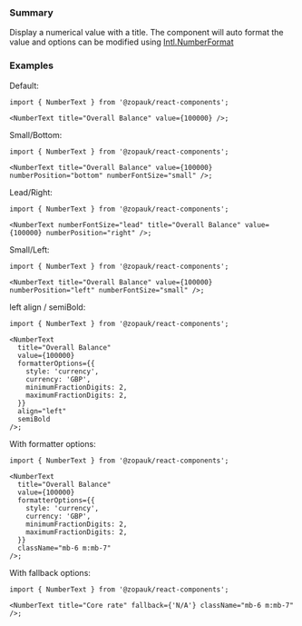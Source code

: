### Summary

Display a numerical value with a title. The component will auto format the value and options can be modified using [Intl.NumberFormat](https://developer.mozilla.org/en-US/docs/Web/JavaScript/Reference/Global_Objects/Intl/NumberFormat)

### Examples

Default:

```tsx
import { NumberText } from '@zopauk/react-components';

<NumberText title="Overall Balance" value={100000} />;
```

Small/Bottom:

```tsx
import { NumberText } from '@zopauk/react-components';

<NumberText title="Overall Balance" value={100000} numberPosition="bottom" numberFontSize="small" />;
```

Lead/Right:

```tsx
import { NumberText } from '@zopauk/react-components';

<NumberText numberFontSize="lead" title="Overall Balance" value={100000} numberPosition="right" />;
```

Small/Left:

```tsx
import { NumberText } from '@zopauk/react-components';

<NumberText title="Overall Balance" value={100000} numberPosition="left" numberFontSize="small" />;
```

left align / semiBold:

```tsx
import { NumberText } from '@zopauk/react-components';

<NumberText
  title="Overall Balance"
  value={100000}
  formatterOptions={{
    style: 'currency',
    currency: 'GBP',
    minimumFractionDigits: 2,
    maximumFractionDigits: 2,
  }}
  align="left"
  semiBold
/>;
```

With formatter options:

```tsx
import { NumberText } from '@zopauk/react-components';

<NumberText
  title="Overall Balance"
  value={100000}
  formatterOptions={{
    style: 'currency',
    currency: 'GBP',
    minimumFractionDigits: 2,
    maximumFractionDigits: 2,
  }}
  className="mb-6 m:mb-7"
/>;
```

With fallback options:

```tsx
import { NumberText } from '@zopauk/react-components';

<NumberText title="Core rate" fallback={'N/A'} className="mb-6 m:mb-7" />;
```
